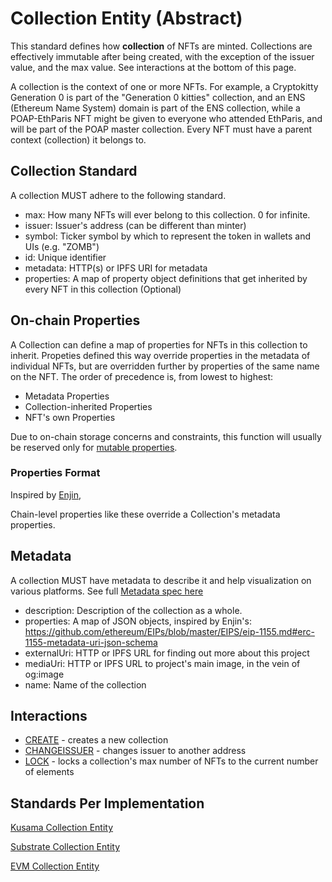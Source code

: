 # Collection Entity (Abstract)

This standard defines how **collection** of NFTs are minted. Collections are effectively immutable
after being created, with the exception of the issuer value, and the max value. See interactions at
the bottom of this page.

A collection is the context of one or more NFTs. For example, a Cryptokitty Generation 0 is part of
the "Generation 0 kitties" collection, and an ENS (Ethereum Name System) domain is part of the ENS
collection, while a POAP-EthParis NFT might be given to everyone who attended EthParis, and will be
part of the POAP master collection. Every NFT must have a parent context (collection) it belongs to.

## Collection Standard

A collection MUST adhere to the following standard.
- max: How many NFTs will ever belong to this collection. 0 for infinite.
- issuer: Issuer's address (can be different than minter)
- symbol: Ticker symbol by which to represent the token in wallets and UIs (e.g. "ZOMB")
- id: Unique identifier
- metadata: HTTP(s) or IPFS URI for metadata
- properties: A map of property object definitions that get inherited by every NFT in this collection (Optional)

## On-chain Properties

A Collection can define a map of properties for NFTs in this collection to inherit. Propeties defined this way override properties in the metadata of individual NFTs, but are overridden further by properties of the same name on the NFT. The order of precedence is, from lowest to highest:

- Metadata Properties
- Collection-inherited Properties
- NFT's own Properties

Due to on-chain storage concerns and constraints, this function will usually be reserved only for
[mutable properties](../interactions/setproperty.md).

### Properties Format

Inspired by 
[Enjin](https://github.com/ethereum/EIPs/blob/master/EIPS/eip-1155.md#erc-1155-metadata-uri-json-schema),

Chain-level properties like these override a Collection's metadata properties.

## Metadata

A collection MUST have metadata to describe it and help visualization on various platforms. See full [Metadata spec here](./metadata.md)

- description: Description of the collection as a whole.
- properties: A map of JSON objects, inspired by Enjin's: https://github.com/ethereum/EIPs/blob/master/EIPS/eip-1155.md#erc-1155-metadata-uri-json-schema
- externalUri: HTTP or IPFS URL for finding out more about this project
- mediaUri: HTTP or IPFS URL to project's main image, in the vein of og:image
- name: Name of the collection

## Interactions

- [CREATE](../interactions/create.md) - creates a new collection
- [CHANGEISSUER](../interactions/changeissuer.md) - changes issuer to another address
- [LOCK](../interactions/lock.md) - locks a collection's max number of NFTs to the current number of
  elements

## Standards Per Implementation

[Kusama Collection Entity](../../kusama/entities/collection.md)

[Substrate Collection Entity](../../substrate/entities/collection.md)

[EVM Collection Entity](../../evm/entities/collection.md)